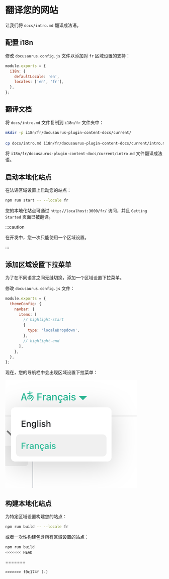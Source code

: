 # 翻译您的网站

让我们将 `docs/intro.md` 翻译成法语。

## 配置 i18n

修改 `docusaurus.config.js` 文件以添加对 `fr` 区域设置的支持：

```js title="docusaurus.config.js"
module.exports = {
  i18n: {
    defaultLocale: 'en',
    locales: ['en', 'fr'],
  },
};

```

## 翻译文档

将 `docs/intro.md` 文件复制到 `i18n/fr` 文件夹中：

```bash
mkdir -p i18n/fr/docusaurus-plugin-content-docs/current/

cp docs/intro.md i18n/fr/docusaurus-plugin-content-docs/current/intro.md

```

将 `i18n/fr/docusaurus-plugin-content-docs/current/intro.md` 文件翻译成法语。

## 启动本地化站点

在法语区域设置上启动您的站点：

```bash
npm run start -- --locale fr

```

您的本地化站点可通过 `http://localhost:3000/fr/` 访问，并且 `Getting Started` 页面已被翻译。

:::caution

在开发中，您一次只能使用一个区域设置。

:::

## 添加区域设置下拉菜单

为了在不同语言之间无缝切换，添加一个区域设置下拉菜单。

修改 `docusaurus.config.js` 文件：

```js title="docusaurus.config.js"
module.exports = {
  themeConfig: {
    navbar: {
      items: [
        // highlight-start
        {
          type: 'localeDropdown',
        },
        // highlight-end
      ],
    },
  },
};

```

现在，您的导航栏中会出现区域设置下拉菜单：

![Locale Dropdown](/img/tutorial/localeDropdown.png)

## 构建本地化站点

为特定区域设置构建您的站点：

```bash
npm run build -- --locale fr

```

或者一次性构建包含所有区域设置的站点：

```bash
npm run build
<<<<<<< HEAD
```
=======


```
>>>>>>> f0c174f (-)
